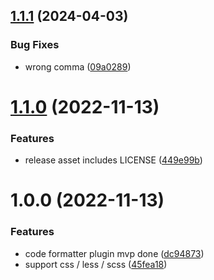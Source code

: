 ## [1.1.1](https://github.com/PerfectPan/logseq-plugin-code-formatter/compare/v1.1.0...v1.1.1) (2024-04-03)


### Bug Fixes

* wrong comma ([09a0289](https://github.com/PerfectPan/logseq-plugin-code-formatter/commit/09a028999b9145ec40eb755c5f13262c41f6e5c7))

# [1.1.0](https://github.com/PerfectPan/logseq-plugin-code-formatter/compare/v1.0.0...v1.1.0) (2022-11-13)


### Features

* release asset includes LICENSE ([449e99b](https://github.com/PerfectPan/logseq-plugin-code-formatter/commit/449e99bbe44d4bfe5ee4e79a69dacab29bdf4559))

# 1.0.0 (2022-11-13)


### Features

* code formatter plugin mvp done ([dc94873](https://github.com/PerfectPan/logseq-plugin-code-formatter/commit/dc948739e1cf69ab4ed1aa06bc7f6df7ab4864cc))
* support css / less / scss ([45fea18](https://github.com/PerfectPan/logseq-plugin-code-formatter/commit/45fea18e8b55e7a452c1c2225b062336d81b9211))
